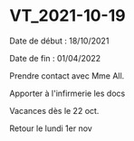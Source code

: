 # VT_2021-10-19

Date de début : 18/10/2021

Date de fin : 01/04/2022

Prendre contact avec Mme All.

Apporter à l'infirmerie les docs

Vacances dès le 22 oct.

Retour le lundi 1er nov